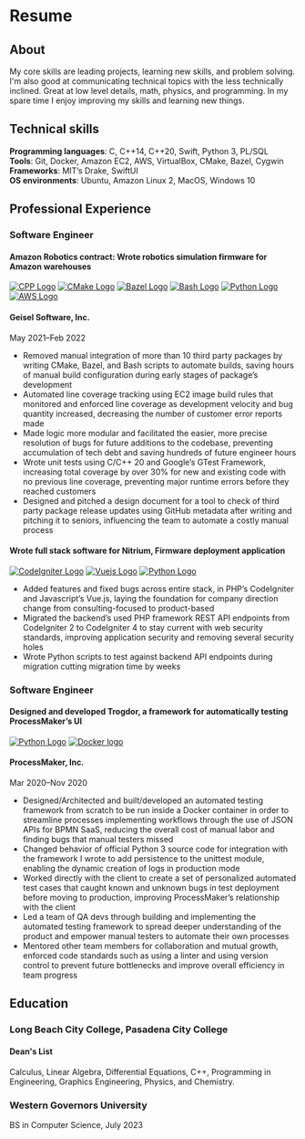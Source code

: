 # Resume
## About

My core skills are leading projects, learning new skills, and problem solving. I'm also good at communicating technical topics with the less technically inclined. Great at low level details, math, physics, and programming. In my spare time I enjoy improving my skills and learning new things. 

## Technical skills
<b>Programming languages</b>: C, C++14, C++20, Swift, Python 3, PL/SQL
<br/><b>Tools</b>: Git, Docker, Amazon EC2, AWS, VirtualBox, CMake, Bazel, Cygwin
<br/><b>Frameworks</b>: MIT’s Drake, SwiftUI
<br/><b>OS environments</b>: Ubuntu, Amazon Linux 2, MacOS, Windows 10

## Professional Experience

### Software Engineer
#### Amazon Robotics contract: Wrote robotics simulation firmware for Amazon warehouses
<a href="https://isocpp.org/"><img class="logo" alt="CPP Logo" src="/assets/images/cpp_logo.png"/></a>
<a href="https://cmake.org/"><img class="logo" alt="CMake Logo" src="/assets/images/cmake_logo_slider.png"/></a>
<a href="https://bazel.build/"><img class="logo" alt="Bazel Logo" src="/assets/images/bazel-icon.svg"/></a>
<a href="https://www.gnu.org/software/bash/"><img class="logo" alt="Bash Logo" src="/assets/images/bash-logo-web.png"/></a>
<a href="https://www.python.org/"><img class="logo" alt="Python Logo" src="/assets/images/python-logo-only.png"/></a>
<a href="https://aws.amazon.com/"><img class="logo" alt="AWS Logo" src="/assets/images/aws-logo.png"/></a>
#### Geisel Software, Inc. 							      
May 2021–Feb 2022
* Removed manual integration of more than 10 third party packages by writing CMake, Bazel, and Bash scripts to automate builds, saving hours of manual build configuration during early stages of package’s development
* Automated line coverage tracking using EC2 image build rules that monitored and enforced line coverage as development velocity and bug quantity increased, decreasing the number of customer error reports made
* Made logic more modular and facilitated the easier, more precise resolution of bugs for future additions to the codebase, preventing accumulation of tech debt and saving hundreds of future engineer hours
* Wrote unit tests using C/C++ 20 and Google’s GTest Framework, increasing total coverage by over 30% for new and existing code with no previous line coverage, preventing major runtime errors before they reached customers
* Designed and pitched a design document for a tool to check of third party package release updates using GitHub metadata after writing and pitching it to seniors, influencing the team to automate a costly manual process

#### Wrote full stack software for Nitrium, Firmware deployment application
<a href="https://codeigniter.com/"><img class="logo" alt="CodeIgniter Logo" src="/assets/images/codeigniter.png"/></a>
<a href="https://vuejs.org/"><img class="logo" alt="Vuejs Logo" src="/assets/images/vue-logo.png"/></a>
<a href="https://www.python.org/"><img class="logo" alt="Python Logo" src="/assets/images/python-logo-only.png"/></a>
* Added features and fixed bugs across entire stack, in PHP’s CodeIgniter and Javascript’s Vue.js, laying the foundation for company direction change from consulting-focused to product-based
* Migrated the backend’s used PHP framework REST API endpoints from CodeIgniter 2 to CodeIgniter 4 to stay current with web security standards, improving application security and removing several security holes
* Wrote Python scripts to test against backend API endpoints during migration cutting migration time by weeks

### Software Engineer  					      			             	     
#### Designed and developed Trogdor, a framework for automatically testing ProcessMaker’s UI
<a href="https://www.python.org/"><img class="logo" alt="Python Logo" src="/assets/images/python-logo-only.png"/></a>
<a href="https://www.docker.com/"><img class="logo" alt="Docker logo" src="/assets/images/docker-logo.png"/></a>
#### ProcessMaker, Inc.
Mar 2020–Nov 2020 
* Designed/Architected and built/developed an automated testing framework from scratch to be run inside a Docker container in order to streamline processes implementing workflows through the use of JSON APIs for BPMN SaaS, reducing the overall cost of manual labor and finding bugs that manual testers missed
* Changed behavior of official Python 3 source code for integration with the framework I wrote to add persistence to the unittest module, enabling the dynamic creation of logs in production mode
* Worked directly with the client to create a set of personalized automated test cases that caught known and unknown bugs in test deployment before moving to production, improving ProcessMaker’s relationship with the client
* Led a team of QA devs through building and implementing the automated testing framework to spread deeper understanding of the product and empower manual testers to automate their own processes
* Mentored other team members for collaboration and mutual growth, enforced code standards such as using a linter and using version control to prevent future bottlenecks and improve overall efficiency in team progress

<!--
## Projects

#### See my [portfolio](portfolio.md) for examples of my work. 
-->
## Education
### Long Beach City College, Pasadena City College		
#### Dean's List
Calculus, Linear Algebra, Differential Equations, C++, Programming in Engineering, Graphics Engineering, Physics, and Chemistry.
### Western Governors University
BS in Computer Science, July 2023
